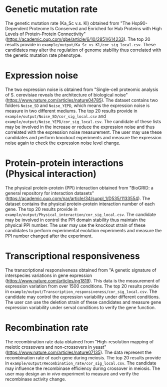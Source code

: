 # Genetic mutation rate
The genetic mutation rate (Ka_Sc v.s. Kl) obtained from "The Hsp90-Dependent Proteome Is Conserved and Enriched for Hub Proteins with High Levels of Protein-Protein Connectivity" (https://academic.oup.com/gbe/article/6/10/2851/614233). The top 20 results provide in `example/output/Ka_Sc_vs_Kl/cor_sig_local.csv`. These candidates may alter the regulation of genome stability thus correlated with the genetic mutation rate phenotype.

# Expression noise
The two expression noise is obtained from "Single-cell proteomic analysis of S. cerevisiae reveals the architecture of biological noise" (https://www.nature.com/articles/nature04785). The dataset contains two folders `Noise_SD` and `Noise_YEPD`, which means the expression noise is measure in two different mediums. The top 20 results provide in `example/output/Noise_SD/cor_sig_local.csv` and `example/output/Noise_YEPD/cor_sig_local.csv`. The candidate of these lists may be involved in the increase or reduce the expression noise and thus correlated with the expression noise measurement. The user may use these candidates and perform knockout experiments and measure the expression noise again to check the expression noise level change.

# Protein-protein interactions (Physical interaction)
The physical protein-protein (PPI) interaction obtained from "BioGRID: a general repository for interaction datasets" (https://academic.oup.com/nar/article/34/suppl_1/D535/1133554). The dataset contains the physical protein-protein interaction number of each gene. The top 20 results provide in `example/output/Physical_interaction/cor_sig_local.csv`. The candidate may be involved in control the PPI domain stability thus maintain the physical PPI number. The user may use the knockout strain of these candidates to perform experimental evolution experiments and measure the PPI number changed after the experiment.

# Transcriptional responsiveness
The transcriptional responsiveness obtained from "A genetic signature of interspecies variations in gene expression (https://www.nature.com/articles/ng1819). This data is the measurement of expression variation from over 1500 conditions. The top 20 results provide in `example/output/Transcription_responsiveness/cor_sig_local.csv`. The candidate may control the expression variability under different conditions. The user can use the deletion strain of these candidates and measure gene expression variability under serval conditions to verify the gene function.

# Recombination rate
The recombination rate data obtained from "High-resolution mapping of meiotic crossovers and non-crossovers in yeast" (https://www.nature.com/articles/nature07135). The data represent the recombination rate of each gene during meiosis. The top 20 results provide in `example/output/Recombination_rate/cor_sig_local.csv`. The candidate may influence the recombinase efficiency during crossover in meiosis. The user may design an *in vivo* experiment to measure and verify the recombinase activity change.
